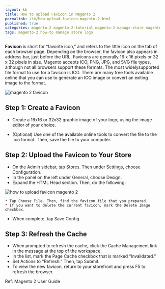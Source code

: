 ```yaml
---
layout: kb
title: How to upload Favicon in Magento 2
permalink: /kb/how-upload-favicon-magento-2.html
published: true
categories: magento-2 magento-2-tutorial magento-2-manage-store magento-2-user-guide
tags: magento-2 how-to manage store logo
---
```



**Favicon** is short for “favorite icon,” and refers to the little icon on the tab of each browser page.
Depending on the browser, the favicon also appears in address bar, just before the URL.
Favicons are generally 16 x 16 pixels or 32 x 32 pixels in size. Magento accepts ICO, PNG, JPG,
and SVG file types, although not all browsers support these formats. The most widelysupported
file format to use for a favicon is ICO. There are many free tools available online that
you can use to generate an ICO image or convert an exiting image to the format.

![magento 2 favicon](https://lh3.googleusercontent.com/hPSjhNLSK0gYc0AWvy698IcbMSiCZzCUUnHHTuCSMG1tm6H1WmB4Brm9a-Uef4_8iTuhqctne7aHYyRO9ZqqANsQWSLO2uQcR5tj1b-f9csxY8acZ8PnOw-BzGVq2ZdlqckGp96v)

## Step 1: Create a Favicon

* Create a 16x16 or 32x32 graphic image of your logo, using the image editor of your choice.

* (Optional) Use one of the available online tools to convert the file to the .ico format. Then, save
the file to your computer.


## Step 2: Upload the Favicon to Your Store

* On the Admin sidebar, tap Stores. Then under Settings, choose Configuration.
* In the panel on the left under General, choose Design.
* Expand the HTML Head section. Then, do the following:

![how to upload favicon magento 2](https://lh3.googleusercontent.com/0yWNmAO7NoehKmQTqHl9grB4dHMolZtXOpRGMqxD_jbcf5MHAbMzspuF2u3c4J1tOhP1Klh4gSAlAnk6gXRA-AttiUoP-Ov6sXVtLB1sglsnirNJ3RVhK0lIK9iM28DriMrQOzoj)

	* Tap Choose File. Then, find the favicon file that you prepared.
	* If you want to delete the current favicon, mark the Delete Image checkbox.

* When complete, tap Save Config.

## Step 3: Refresh the Cache

* When prompted to refresh the cache, click the Cache Management link in the message at the
top of the workspace.
* In the list, mark the Page Cache checkbox that is marked “Invalidated.”
* Set Actions to “Refresh.” Then, tap Submit.
* To view the new favicon, return to your storefront and press F5 to refresh the browser.





Ref: Magento 2 User Guide